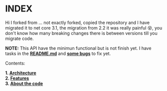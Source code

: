 # INDEX

Hi I forked from ... not exactly forked, copied the repository and I have migrated it to net core 3.1, the migration from 2.2 it was really painful 😵, you don't know how many breaking changes there is between versions till you migrate code.

**NOTE:** This API have the minimun functional but is not finish yet.
I have tasks in the [**README.md**](https://github.com/kenny-reyes/ApiExercice#ballot_box_with_check-todo) and [**some bugs**](https://github.com/kenny-reyes/ApiExercice/issues) to fix yet.

Contents:

**1. [Architecture](Architecture.md)**  
**2. [Features](Features.md)**  
**3. [About the code](Code.md)**
